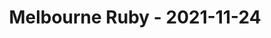 ---
layout: post
title: Melbourne Ruby - 2021-11-24
datetime: 2021-11-24 18:00:00.000000000 -05:00
name: Melbourne Ruby
external_url: https://www.meetup.com/Ruby-On-Rails-Oceania-Melbourne/events/268079435/
---